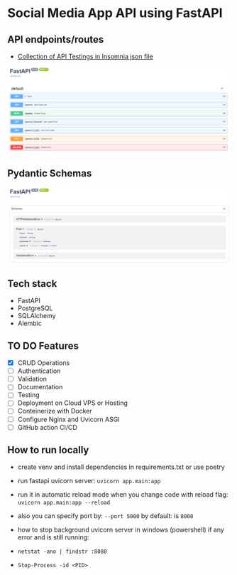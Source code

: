 # Social Media App API using FastAPI

## API endpoints/routes

- [Collection of API Testings in Insomnia json file](assets/api-test-insomnia-collection-v1.json)

![API Endpoints/Routes](assets/api-routes.png)

## Pydantic Schemas

![API Pydantic Schemas](assets/api-schemas.png)

## Tech stack

- FastAPI
- PostgreSQL
- SQLAlchemy
- Alembic

## TO DO Features

- [x] CRUD Operations
- [ ] Authentication
- [ ] Validation
- [ ] Documentation
- [ ] Testing
- [ ] Deployment on Cloud VPS or Hosting
- [ ] Conteinerize with Docker
- [ ] Configure Nginx and Uvicorn ASGI
- [ ] GitHub action CI/CD 

## How to run locally

- create venv and install dependencies in requirements.txt or use poetry
- run fastapi uvicorn server: `uvicorn app.main:app`
- run it in automatic reload mode when you change code with reload flag: `uvicorn app.main:app --reload`
- also you can specify port by: `--port 5000` by default: is `8000`

- how to stop background uvicorn server in windows (powershell) if any error and is still running:
- `netstat -ano | findstr :8080`
- `Stop-Process -id <PID>`
